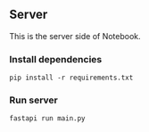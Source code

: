 ## Server

This is the server side of Notebook.

### Install dependencies

```
pip install -r requirements.txt
```

### Run server

```
fastapi run main.py
```
